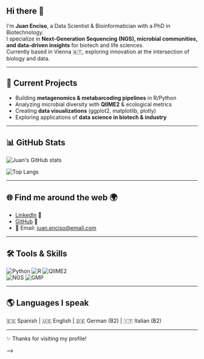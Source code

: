 ## Hi there 👋


I'm **Juan Enciso**, a Data Scientist & Bioinformatician with a PhD in Biotechnology.  
I specialize in **Next-Generation Sequencing (NGS), microbial communities, and data-driven insights** for biotech and life sciences.  
Currently based in Vienna 🇦🇹, exploring innovation at the intersection of biology and data.

---

## 🔭 Current Projects
- Building **metagenomics & metabarcoding pipelines** in R/Python  
- Analyzing microbial diversity with **QIIME2** & ecological metrics  
- Creating **data visualizations** (ggplot2, matplotlib, plotly)  
- Exploring applications of **data science in biotech & industry**  

---

## 📊 GitHub Stats

![Juan's GitHub stats](https://github-readme-stats-git-masterrstaa-rickstaa.vercel.app/api?username=juanenciso&show_icons=true&theme=default)

![Top Langs](https://github-readme-stats-git-masterrstaa-rickstaa.vercel.app/api/top-langs/?username=juanenciso&layout=compact&theme=default)


---

## 🌐 Find me around the web 🌍
- [LinkedIn](https://www.linkedin.com/in/juanenciso) 💼  
- [GitHub](https://github.com/juanenciso) 🧬  
- 📧 Email: juan.enciso@email.com  

---

## 🛠️ Tools & Skills
![Python](https://img.shields.io/badge/Python-3.10-blue) 
![R](https://img.shields.io/badge/R-4.3-green) 
![QIIME2](https://img.shields.io/badge/QIIME2-Metabarcoding-orange)  
![NGS](https://img.shields.io/badge/NGS-Analysis-purple) 
![GMP](https://img.shields.io/badge/Quality-GMP-lightgrey)

---

## 🌎 Languages I speak
🇪🇸 Spanish | 🇺🇸 English | 🇩🇪 German (B2) | 🇮🇹 Italian (B2)  

---

✨ Thanks for visiting my profile!

-->
